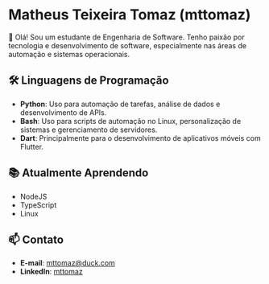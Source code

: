 # Matheus Teixeira Tomaz (mttomaz)

👋 Olá! Sou um estudante de Engenharia de Software. Tenho paixão por tecnologia e desenvolvimento de software, especialmente nas áreas de automação e sistemas operacionais.

## 🛠️ Linguagens de Programação
- **Python**: Uso para automação de tarefas, análise de dados e desenvolvimento de APIs.
- **Bash**: Uso para scripts de automação no Linux, personalização de sistemas e gerenciamento de servidores.
- **Dart**: Principalmente para o desenvolvimento de aplicativos móveis com Flutter.

## 📚 Atualmente Aprendendo
- NodeJS
- TypeScript
- Linux

## 📫 Contato
- **E-mail**: [mttomaz@duck.com](mailto:mttomaz@duck.com)
- **LinkedIn**: [mttomaz](https://www.linkedin.com/in/mttomaz)
